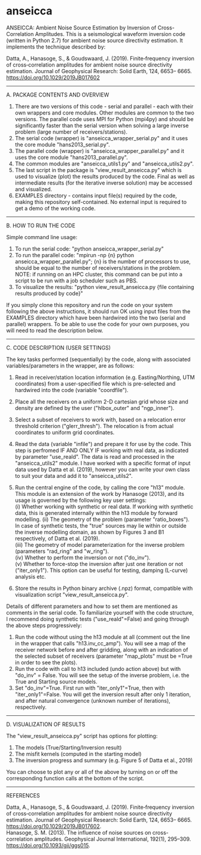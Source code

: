 # anseicca
ANSEICCA: Ambient Noise Source Estimation by Inversion of Cross-Correlation Amplitudes. This is a seismological waveform inversion code (written in Python 2.7) for ambient noise source directivity estimation. It implements the technique described by:

Datta, A., Hanasoge, S., & Goudswaard, J. (2019). Finite‐frequency inversion of cross‐correlation amplitudes for ambient noise source directivity estimation. Journal of Geophysical Research: Solid Earth, 124, 6653– 6665. https://doi.org/10.1029/2019JB017602

**********************************************************************************************
A. PACKAGE CONTENTS AND OVERVIEW

1. There are two versions of this code - serial and parallel - each with their own wrappers and core modules. Other modules are common to the two versions. The parallel code uses MPI for Python (mpi4py) and should be significantly faster than the serial version when solving a large inverse problem (large number of receivers/stations).
2. The serial code (wrapper) is "anseicca\_wrapper\_serial.py" and it uses the core module "hans2013\_serial.py".
3. The parallel code (wrapper) is "anseicca\_wrapper\_parallel.py" and it uses the core module "hans2013\_parallel.py".
4. The common modules are "anseicca\_utils1.py" and "anseicca\_utils2.py".
5. The last script in the package is "view\_result\_anseicca.py" which is used to visualize (plot) the results produced by the code. Final as well as intermediate results (for the iterative inverse solution) may be accessed and visualized.
6. EXAMPLES directory - contains input file(s) required by the code, making this repository self-contained. No external input is required to get a demo of the working code.

**********************************************************************************************
B. HOW TO RUN THE CODE

Simple command line usage:

1. To run the serial code: "python anseicca\_wrapper\_serial.py"
2. To run the parallel code: "mpirun -np {n} python anseicca\_wrapper\_parallel.py"; {n} is the number of processors to use, should be equal to the number of receivers/stations in the problem. NOTE: if running on an HPC cluster, this command can be put into a script to be run with a job scheduler such as PBS.
3. To visualize the results: "python view\_result\_anseicca.py {file containing results produced by code}"

If you simply clone this repository and run the code on your system following the above instructions, it should run OK using input files from the EXAMPLES directory which have been hardwired into the two (serial and parallel) wrappers. To be able to use the code for your own purposes, you will need to read the description below.

**********************************************************************************************
C. CODE DESCRIPTION (USER SETTINGS)

The key tasks performed (sequentially) by the code, along with associated variables/parameters in the wrapper, are as follows:

1. Read in receiver/station location information (e.g. Easting/Northing, UTM coordinates) from a user-specified file which is pre-selected and hardwired into the code (variable "coordfile").
2. Place all the receivers on a uniform 2-D cartesian grid whose size and density are defined by the user ("hlbox\_outer" and "ngp\_inner").
3. Select a subset of receivers to work with, based on a relocation error threshold criterion ("glerr\_thresh"). The relocation is from actual coordinates to uniform grid coordinates.
4. Read the data (variable "infile") and prepare it for use by the code. This step is perfromed IF AND ONLY IF working with real data, as indicated by parameter "use_reald". The data is read and processed in the "anseicca\_utils2" module. I have worked with a specific format of input data used by Datta et al. (2019), however you can write your own class to suit your data and add it to "anseicca\_utils2".  
5. Run the central engine of the code, by calling the core "h13" module. This module is an extension of the work by Hanasoge (2013), and its usage is governed by the following key user settings:  
	(i) Whether working with synthetic or real data. If working with synthetic data, this is generated internally within the h13 module by forward modelling. 
	(ii) The geometry of the problem (parameter "ratio_boxes"). In case of synthetic tests, the "true" sources may lie within or outside the inverse modelling domain, as shown by Figures 3 and B1 respectively, of Datta et al. (2019).  
	(iii) The geometry of model parameterization for the inverse problem (parameters "rad\_ring" and "w\_ring").  
	(iv) Whether to perform the inversion or not ("do_inv").  
	(v) Whether to force-stop the inversion after just one iteration or not ("iter_only1"). This option can be useful for testing, damping (L-curve) analysis etc.  

6. Store the results in Python binary archive (.npz) format, compatible with visualization script "view\_result\_anseicca.py".

Details of different parameters and how to set them are mentioned as comments in the serial code. To familiarize yourself with the code structure, I recommend doing synthetic tests ("use_reald"=False) and going through the above steps progressively:

1. Run the code without using the h13 module at all (comment out the line in the wrapper that calls "h13.inv_cc_amp"). You will see a map of the receiver network before and after gridding, along with an indication of the selected subset of receivers (parameter "map_plots" must be =True in order to see the plots).
2. Run the code with call to h13 included (undo action above) but with "do_inv" = False. You will see the setup of the inverse problem, i.e. the True and Starting source models.
3. Set "do\_inv"=True. First run with "iter\_only1"=True, then with "iter\_only1"=False. You will get the inversion result after only 1 iteration, and after natural convergence (unknown number of iterations), respectively.

**********************************************************************************************
D. VISUALIZATION OF RESULTS

The "view\_result\_anseicca.py" script has options for plotting:

1. The models (True/Starting/Inversion result)
2. The misfit kernels (computed in the starting model)
3. The inversion progress and summary (e.g. Figure 5 of Datta et al., 2019)

You can choose to plot any or all of the above by turning on or off the corresponding function calls at the bottom of the script.

**********************************************************************************************
REFERENCES

Datta, A., Hanasoge, S., & Goudswaard, J. (2019). Finite‐frequency inversion of cross‐correlation amplitudes for ambient noise source directivity estimation. Journal of Geophysical Research: Solid Earth, 124, 6653– 6665. https://doi.org/10.1029/2019JB017602.  
Hanasoge, S. M. (2013). The influence of noise sources on cross-correlation amplitudes. Geophysical Journal International, 192(1), 295–309. https://doi.org/10.1093/gji/ggs015.
